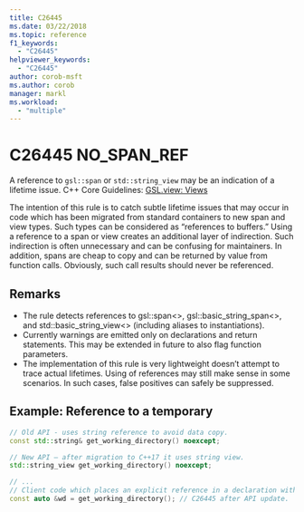 ```yaml
---
title: C26445
ms.date: 03/22/2018
ms.topic: reference
f1_keywords:
  - "C26445"
helpviewer_keywords:
  - "C26445"
author: corob-msft
ms.author: corob
manager: markl
ms.workload:
  - "multiple"
---
```

# C26445 NO_SPAN_REF
A reference to `gsl::span` or `std::string_view` may be an indication of a lifetime issue.
C++ Core Guidelines: [GSL.view: Views](https://github.com/isocpp/CppCoreGuidelines/blob/master/CppCoreGuidelines.md#gslview-views)

The intention of this rule is to catch subtle lifetime issues that may occur in code which has been migrated from standard containers to new span and view types. Such types can be considered as “references to buffers.” Using a reference to a span or view creates an additional layer of indirection. Such indirection is often unnecessary and can be confusing for maintainers. In addition, spans are cheap to copy and can be returned by value from function calls. Obviously, such call results should never be referenced.

## Remarks

- The rule detects references to gsl::span<>, gsl::basic_string_span<>, and std::basic_string_view<> (including aliases to instantiations).
- Currently warnings are emitted only on declarations and return statements. This may be extended in future to also flag function parameters.
- The implementation of this rule is very lightweight doesn’t attempt to trace actual lifetimes. Using of references may still make sense in some scenarios. In such cases, false positives can safely be suppressed.

## Example: Reference to a temporary

```cpp
// Old API - uses string reference to avoid data copy.
const std::string& get_working_directory() noexcept;

// New API – after migration to C++17 it uses string view.
std::string_view get_working_directory() noexcept;

// ...
// Client code which places an explicit reference in a declaration with auto specifier.
const auto &wd = get_working_directory(); // C26445 after API update.
```
